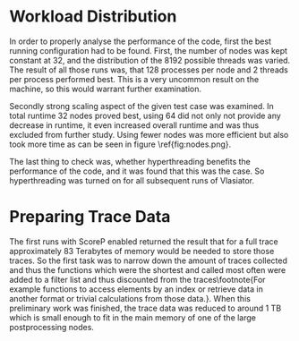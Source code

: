 # Workload Distribution
In order to properly analyse the performance of the code, first the best running configuration had to be found.
First, the number of nodes was kept constant at 32, and the distribution of the 8192 possible threads was varied.
The result of all those runs was, that 128 processes per node and 2 threads per process performed best.
This is a very uncommon result on the machine, so this would warrant further examination.

Secondly strong scaling aspect of the given test case was examined.
In total runtime 32 nodes proved best, using 64 did not only not provide any decrease in runtime, it even increased 
overall runtime and was thus excluded from further study.
Using fewer nodes was more efficient but also took more time as can be seen in figure \ref{fig:nodes.png}.

The last thing to check was, whether hyperthreading benefits the performance of the code, and it was found that this was
the case.
So hyperthreading was turned on for all subsequent runs of Vlasiator.

# Preparing Trace Data
The first runs with ScoreP enabled returned the result that for a full trace approximately 83 Terabytes of memory would
be needed to store those traces.
So the first task was to narrow down the amount of traces collected and thus the functions which were the shortest and 
called most often were added to a filter list and thus discounted from the traces\footnote{For example functions to 
access elements by an index or retrieve data in another format or trivial calculations from those data.}.
When this preliminary work was finished, the trace data was reduced to around 1 TB which is small enough to fit in the
main memory of one of the large postprocessing nodes.